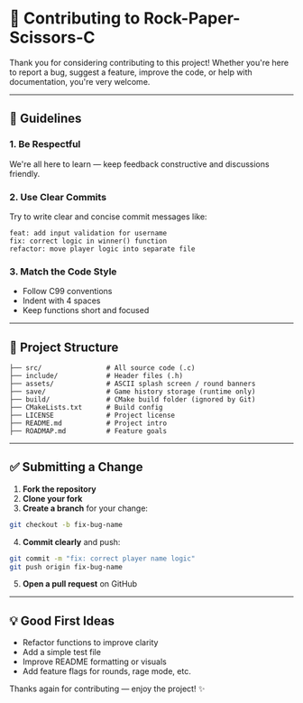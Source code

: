 # 🤝 Contributing to Rock-Paper-Scissors-C

Thank you for considering contributing to this project! Whether you're here to report a bug, suggest a feature, improve the code, or help with documentation, you're very welcome.

---

## 📜 Guidelines

### 1. Be Respectful
We're all here to learn — keep feedback constructive and discussions friendly.

### 2. Use Clear Commits
Try to write clear and concise commit messages like:
```
feat: add input validation for username
fix: correct logic in winner() function
refactor: move player logic into separate file
```

### 3. Match the Code Style
- Follow C99 conventions
- Indent with 4 spaces
- Keep functions short and focused

---

## 📁 Project Structure
```
├── src/                # All source code (.c)
├── include/            # Header files (.h)
├── assets/             # ASCII splash screen / round banners
├── save/               # Game history storage (runtime only)
├── build/              # CMake build folder (ignored by Git)
├── CMakeLists.txt      # Build config
├── LICENSE             # Project license
├── README.md           # Project intro
├── ROADMAP.md          # Feature goals
```

---

## ✅ Submitting a Change

1. **Fork the repository**
2. **Clone your fork**
3. **Create a branch** for your change:
```bash
git checkout -b fix-bug-name
```
4. **Commit clearly** and push:
```bash
git commit -m "fix: correct player name logic"
git push origin fix-bug-name
```
5. **Open a pull request** on GitHub

---

## 💡 Good First Ideas
- Refactor functions to improve clarity
- Add a simple test file
- Improve README formatting or visuals
- Add feature flags for rounds, rage mode, etc.

Thanks again for contributing — enjoy the project! ✨
